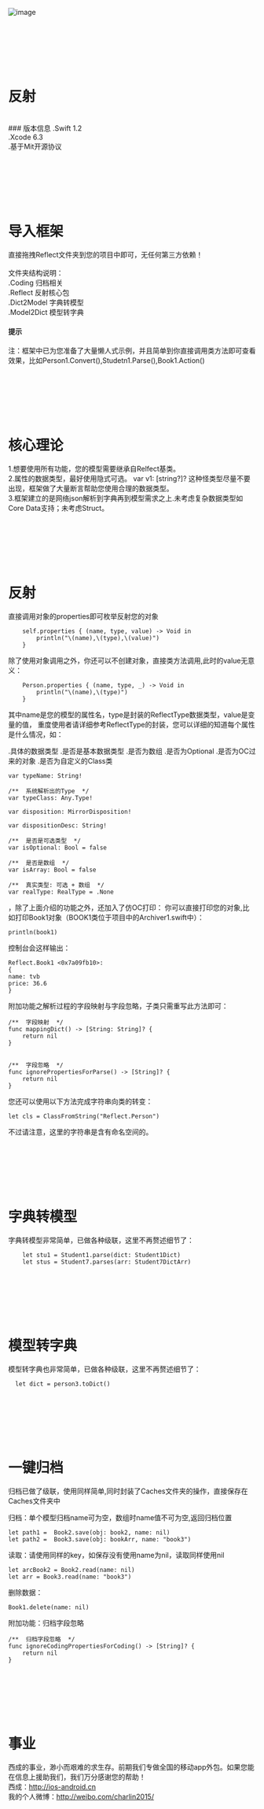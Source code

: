 ![image](./Reflect/logo.jpg)<br />

<br/><br/><br/>
反射
===============
<br/>
### 版本信息
.Swift 1.2<br/>
.Xcode 6.3<br/>
.基于Mit开源协议


<br/><br/><br/>
导入框架
===============
直接拖拽Reflect文件夹到您的项目中即可，无任何第三方依赖！<br/><br/>
文件夹结构说明：<br/>
.Coding 归档相关<br/>
.Reflect 反射核心包<br/>
.Dict2Model 字典转模型<br/>
.Model2Dict 模型转字典<br/>

#### 提示
注：框架中已为您准备了大量懒人式示例，并且简单到你直接调用类方法即可查看效果，比如Person1.Convert(),Studetn1.Parse(),Book1.Action()



<br/><br/><br/>
核心理论
===============
1.想要使用所有功能，您的模型需要继承自Relfect基类。<br/>
2.属性的数据类型，最好使用隐式可选。 var v1: [string?]? 这种怪类型尽量不要出现，框架做了大量断言帮助您使用合理的数据类型。<br/>
3.框架建立的是网络json解析到字典再到模型需求之上.未考虑复杂数据类型如Core Data支持；未考虑Struct。<br/>



<br/><br/><br/>
反射
===============
直接调用对象的properties即可枚举反射您的对象

        self.properties { (name, type, value) -> Void in
            println("\(name),\(type),\(value)")
        }

除了使用对象调用之外，你还可以不创建对象，直接类方法调用,此时的value无意义：

        Person.properties { (name, type, _) -> Void in
            println("\(name),\(type)")
        }

其中name是您的模型的属性名，type是封装的ReflectType数据类型，value是变量的值，
重度使用者请详细参考ReflectType的封装，您可以详细的知道每个属性是什么情况，如：

.具体的数据类型
.是否是基本数据类型
.是否为数组
.是否为Optional
.是否为OC过来的对象
.是否为自定义的Class类

    var typeName: String!
    
    /**  系统解析出的Type  */
    var typeClass: Any.Type!
    
    var disposition: MirrorDisposition!
    
    var dispositionDesc: String!
    
    /**  是否是可选类型  */
    var isOptional: Bool = false
    
    /**  是否是数组  */
    var isArray: Bool = false
    
    /**  真实类型: 可选 + 数组  */
    var realType: RealType = .None

，除了上面介绍的功能之外，还加入了仿OC打印：
你可以直接打印您的对象,比如打印Book1对象（BOOK1类位于项目中的Archiver1.swift中）：

    println(book1)
    

控制台会这样输出：

    Reflect.Book1 <0x7a09fb10>: 
    {
    name: tvb
    price: 36.6
    }

附加功能之解析过程的字段映射与字段忽略，子类只需重写此方法即可：

    /**  字段映射  */
    func mappingDict() -> [String: String]? {
        return nil
    }
     
     
    /**  字段忽略  */
    func ignorePropertiesForParse() -> [String]? {
        return nil
    }


您还可以使用以下方法完成字符串向类的转变：

    let cls = ClassFromString("Reflect.Person")
  
不过请注意，这里的字符串是含有命名空间的。




<br/><br/><br/>
字典转模型
===============
字典转模型非常简单，已做各种级联，这里不再赘述细节了：

        let stu1 = Student1.parse(dict: Student1Dict)
        let stus = Student7.parses(arr: Student7DictArr)





<br/><br/><br/>
模型转字典
===============
模型转字典也非常简单，已做各种级联，这里不再赘述细节了：

      let dict = person3.toDict()


<br/><br/><br/>
一键归档
===============
归档已做了级联，使用同样简单,同时封装了Caches文件夹的操作，直接保存在Caches文件夹中

归档：单个模型归档name可为空，数组时name值不可为空,返回归档位置

    let path1 =  Book2.save(obj: book2, name: nil)
    let path2 =  Book3.save(obj: bookArr, name: "book3")


读取：请使用同样的key，如保存没有使用name为nil，读取同样使用nil

    let arcBook2 = Book2.read(name: nil)
    let arr = Book3.read(name: "book3")

删除数据：

    Book1.delete(name: nil)


附加功能：归档字段忽略

    /**  归档字段忽略  */
    func ignoreCodingPropertiesForCoding() -> [String]? {
        return nil
    }


<br/><br/><br/>
事业
===============
西成的事业，渺小而艰难的求生存。前期我们专做全国的移动app外包。如果您能在信息上援助我们，我们万分感谢您的帮助！<br/>
西成：http://ios-android.cn <br/>
我的个人微博：http://weibo.com/charlin2015/<br/>

